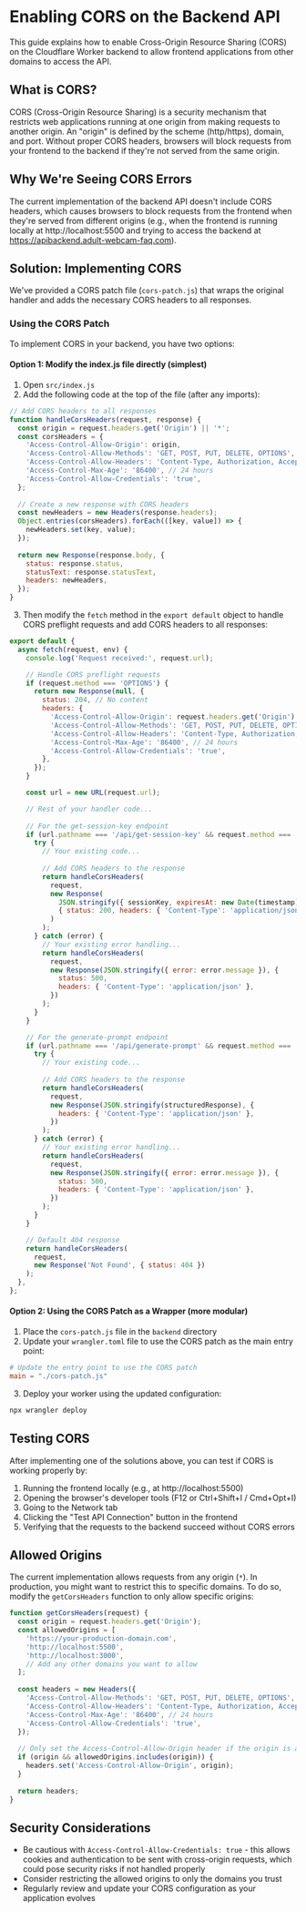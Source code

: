 # Enabling CORS on the Backend API

This guide explains how to enable Cross-Origin Resource Sharing (CORS) on the Cloudflare Worker backend to allow frontend applications from other domains to access the API.

## What is CORS?

CORS (Cross-Origin Resource Sharing) is a security mechanism that restricts web applications running at one origin from making requests to another origin. An "origin" is defined by the scheme (http/https), domain, and port. Without proper CORS headers, browsers will block requests from your frontend to the backend if they're not served from the same origin.

## Why We're Seeing CORS Errors

The current implementation of the backend API doesn't include CORS headers, which causes browsers to block requests from the frontend when they're served from different origins (e.g., when the frontend is running locally at http://localhost:5500 and trying to access the backend at https://apibackend.adult-webcam-faq.com).

## Solution: Implementing CORS

We've provided a CORS patch file (`cors-patch.js`) that wraps the original handler and adds the necessary CORS headers to all responses.

### Using the CORS Patch

To implement CORS in your backend, you have two options:

#### Option 1: Modify the index.js file directly (simplest)

1. Open `src/index.js`
2. Add the following code at the top of the file (after any imports):

```javascript
// Add CORS headers to all responses
function handleCorsHeaders(request, response) {
  const origin = request.headers.get('Origin') || '*';
  const corsHeaders = {
    'Access-Control-Allow-Origin': origin,
    'Access-Control-Allow-Methods': 'GET, POST, PUT, DELETE, OPTIONS',
    'Access-Control-Allow-Headers': 'Content-Type, Authorization, Accept',
    'Access-Control-Max-Age': '86400', // 24 hours
    'Access-Control-Allow-Credentials': 'true',
  };
  
  // Create a new response with CORS headers
  const newHeaders = new Headers(response.headers);
  Object.entries(corsHeaders).forEach(([key, value]) => {
    newHeaders.set(key, value);
  });
  
  return new Response(response.body, {
    status: response.status,
    statusText: response.statusText,
    headers: newHeaders,
  });
}
```

3. Then modify the `fetch` method in the `export default` object to handle CORS preflight requests and add CORS headers to all responses:

```javascript
export default {
  async fetch(request, env) {
    console.log('Request received:', request.url);

    // Handle CORS preflight requests
    if (request.method === 'OPTIONS') {
      return new Response(null, {
        status: 204, // No content
        headers: {
          'Access-Control-Allow-Origin': request.headers.get('Origin') || '*',
          'Access-Control-Allow-Methods': 'GET, POST, PUT, DELETE, OPTIONS',
          'Access-Control-Allow-Headers': 'Content-Type, Authorization, Accept',
          'Access-Control-Max-Age': '86400', // 24 hours
          'Access-Control-Allow-Credentials': 'true',
        },
      });
    }

    const url = new URL(request.url);

    // Rest of your handler code...
    
    // For the get-session-key endpoint
    if (url.pathname === '/api/get-session-key' && request.method === 'POST') {
      try {
        // Your existing code...
        
        // Add CORS headers to the response
        return handleCorsHeaders(
          request,
          new Response(
            JSON.stringify({ sessionKey, expiresAt: new Date(timestamp).toISOString() }),
            { status: 200, headers: { 'Content-Type': 'application/json' } }
          )
        );
      } catch (error) {
        // Your existing error handling...
        return handleCorsHeaders(
          request,
          new Response(JSON.stringify({ error: error.message }), {
            status: 500,
            headers: { 'Content-Type': 'application/json' },
          })
        );
      }
    }

    // For the generate-prompt endpoint
    if (url.pathname === '/api/generate-prompt' && request.method === 'POST') {
      try {
        // Your existing code...
        
        // Add CORS headers to the response
        return handleCorsHeaders(
          request,
          new Response(JSON.stringify(structuredResponse), {
            headers: { 'Content-Type': 'application/json' },
          })
        );
      } catch (error) {
        // Your existing error handling...
        return handleCorsHeaders(
          request,
          new Response(JSON.stringify({ error: error.message }), {
            status: 500,
            headers: { 'Content-Type': 'application/json' },
          })
        );
      }
    }

    // Default 404 response
    return handleCorsHeaders(
      request,
      new Response('Not Found', { status: 404 })
    );
  },
};
```

#### Option 2: Using the CORS Patch as a Wrapper (more modular)

1. Place the `cors-patch.js` file in the `backend` directory
2. Update your `wrangler.toml` file to use the CORS patch as the main entry point:

```toml
# Update the entry point to use the CORS patch
main = "./cors-patch.js"
```

3. Deploy your worker using the updated configuration:

```bash
npx wrangler deploy
```

## Testing CORS

After implementing one of the solutions above, you can test if CORS is working properly by:

1. Running the frontend locally (e.g., at http://localhost:5500)
2. Opening the browser's developer tools (F12 or Ctrl+Shift+I / Cmd+Opt+I)
3. Going to the Network tab
4. Clicking the "Test API Connection" button in the frontend
5. Verifying that the requests to the backend succeed without CORS errors

## Allowed Origins

The current implementation allows requests from any origin (`*`). In production, you might want to restrict this to specific domains. To do so, modify the `getCorsHeaders` function to only allow specific origins:

```javascript
function getCorsHeaders(request) {
  const origin = request.headers.get('Origin');
  const allowedOrigins = [
    'https://your-production-domain.com',
    'http://localhost:5500',
    'http://localhost:3000',
    // Add any other domains you want to allow
  ];
  
  const headers = new Headers({
    'Access-Control-Allow-Methods': 'GET, POST, PUT, DELETE, OPTIONS',
    'Access-Control-Allow-Headers': 'Content-Type, Authorization, Accept',
    'Access-Control-Max-Age': '86400', // 24 hours
    'Access-Control-Allow-Credentials': 'true',
  });
  
  // Only set the Access-Control-Allow-Origin header if the origin is allowed
  if (origin && allowedOrigins.includes(origin)) {
    headers.set('Access-Control-Allow-Origin', origin);
  }
  
  return headers;
}
```

## Security Considerations

- Be cautious with `Access-Control-Allow-Credentials: true` - this allows cookies and authentication to be sent with cross-origin requests, which could pose security risks if not handled properly
- Consider restricting the allowed origins to only the domains you trust
- Regularly review and update your CORS configuration as your application evolves
